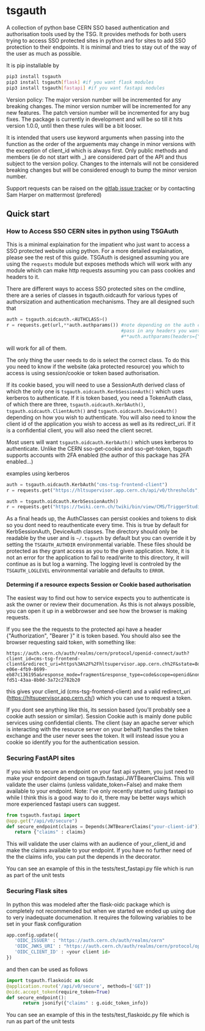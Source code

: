 # tsgauth

A collection of python base CERN SSO based authentication and authorisation tools used by the TSG. It provides methods for both users trying to access SSO protected sites in python and for sites to add SSO protection to their endpoints. It is minimal and tries to stay out of the way of the user as much as possible.

It is pip installable by 
```bash
pip3 install tsgauth
pip3 install tsgauth[flask] #if you want flask modules
pip3 install tsgauth[fastapi] #if you want fastapi modules
```

Version policy: The major version number will be incremented for any breaking changes. The minor version number will be incremented for any new features. The patch version number will be incremented for any bug fixes. The package is currently in development and will be so till it hits version 1.0.0, until then these rules will be a bit looser.

It is intended that users use keyword arguments when passing into the function as the order of the arguements may change in minor versions with the exception of client_id which is always first. Only public methods and members (ie do not start with _) are considered part of the API and thus subject to the version policy. Changes to the internals will not be considered breaking changes but will be considered enough to bump the minor version number.

Support requests can be raised on the [gitlab issue tracker](https://gitlab.cern.ch/cms-tsg-fog/tsgauth/-/issues) or by contacting Sam Harper on mattermost (prefered)

## Quick start

### How to Access SSO CERN sites in python using TSGAuth

This is a minimal explaination for the impatient who just want to access a SSO protected website using python. For a more detailed explaination, please see the rest of this guide. TSGAuth is designed assuming you are using the `requests` module but exposes methods which will work with any module which can make http requests assuming you can pass cookies and headers to it.


There are different ways to access SSO protected sites on the cmdline, there are a series of classes in tsgauth.oidcauth for various types of authorsization and authentication mechanisms. They are all designed such that

```python
auth = tsgauth.oidcauth.<AUTHCLASS>()
r = requests.get(url,**auth.authparams()) #note depending on the auth class, it may override your headers, thus you need to 
                                          #pass in any headers you want in the authparams call, eg
                                          #**auth.authparams(headers={"Accept":"application/json"})
```
will work for all of them.

The only thing the user needs to do is select the correct class. To do this you need to know if the website (aka protected resource) you which to access is using session/cookie or token based authorisation. 

If its cookie based, you will need to use a SessionAuth derived class of which the only one is `tsgauth.oidcauth.KerbSessionAuth()` which uses kerberos to authenticate. If it is token based, you need a TokenAuth class, of which there are three, `tsgauth.oidcauth.KerbAuth()`, `tsgauth.oidcauth.ClientAuth()` and `tsgauth.oidcauth.DeviceAuth()` depending on how you wish to authenticate.  You will also need to know the client id of the application you wish to access as well as its redirect_uri. If it is a confidential client, you will also need the client secret.

Most users will want `tsgauth.oidcauth.KerbAuth()` which uses kerberos to authenticate. Unlike the CERN sso-get-cookie and sso-get-token, tsgauth supports accounts with 2FA enabled (the author of this package has 2FA enabled...)

examples using kerberos 

```python
auth = tsgauth.oidcauth.KerbAuth("cms-tsg-frontend-client")
r = requests.get("https://hltsupervisor.app.cern.ch/api/v0/thresholds",**auth.authparams())
```

```python
auth = tsgauth.oidcauth.KerbSessionAuth()
r = requests.get("https://twiki.cern.ch/twiki/bin/view/CMS/TriggerStudies?raw=text",**auth.authparams())
```

As a final heads up, the AuthClasses can persist cookies and tokens to disk so you dont need to reauthenticate every time. This is true by default for KerbSessionAuth, DeviceAuth classes. The directory should only be readable by the user and is `~/.tsgauth` by default but you can override it by setting the `TSGAUTH_AUTHDIR` environmental variable. These files should be protected as they grant access as you to the given application. Note, it is not an error for the application to fail to read/write to this directory, it will continue as is but log a warning. The logging level is controled by the `TSGAUTH_LOGLEVEL` environmental variable and defaults to `ERROR`.

#### Determing if a resource expects Session or Cookie based authorisation

The easiest way to find out how to service expects you to authenticate is ask the owner or review their documenation. As this is not always possible, you can open it up in a webbrowser and see how the browser is making requests. 

If you see the the requests to the protected api  have a header {"Authorization", "Bearer <long string>}" it is token based. You should also see the browser requesting said token, with something like:

```
https://auth.cern.ch/auth/realms/cern/protocol/openid-connect/auth?client_id=cms-tsg-frontend-client&redirect_uri=https%3A%2F%2Fhltsupervisor.app.cern.ch%2F&state=8dbacbe6-e06e-4fb9-8699-eb87c136195a&response_mode=fragment&response_type=code&scope=openid&nonce=3d5ff976-fd51-43aa-8b0d-3a72c2782b20
```
this gives your client_id (cms-tsg-frontend-client) and a valid redirect_uri (https://hltsupervisor.app.cern.ch/) which you can use to request a token.

If you dont see anything like this, its session based (you'll probably see a cookie auth session or similar). Session Cookie auth is mainly done public services using confidential clients. The client (say an apache server which is interacting with the resource server on your behalf) handles the token exchange and the user never sees the token. It will instead issue you a cookie so identify you for the authentication session. 

### Securing FastAPI sites

If you wish to secure an endpoint on your fast api system, you just need to make your endpoint depend on tsgauth.fastapi.JWTBearerClaims. This will validate the user claims (unless validate_token=False) and make them available to your endpoint. Note: I've only recently started using fastapi so while I think this is a good way to do it, there may be better ways which more experienced fastapi users can suggest.

```python
from tsgauth.fastapi import 
@app.get("/api/v0/secure")
def secure_endpoint(claims = Depends(JWTBearerClaims("your-client-id"))):
   return {"claims" : claims}
```
This will validate the user claims with an audience of your_client_id and make the claims available to your endpoint. If you have no further need of the the claims info, you can put the depends in the decorator. 

You can see an example of this in the tests/test_fastapi.py file which is run as part of the unit tests

### Securing Flask sites

In python this was modeled after the flask-oidc package which is completely not recommended but when we started we ended up using due to very inadequate documenation. It requires the following variables to be set in your flask configuration

```python
app.config.update({
   'OIDC_ISSUER' : "https://auth.cern.ch/auth/realms/cern"
   'OIDC_JWKS_URI' : "https://auth.cern.ch/auth/realms/cern/protocol/openid-connect/certs"
   'OIDC_CLIENT_ID' : <your client id>   
}) 
```

and then can be used as follows

```python
import tsgauth.flaskoidc as oidc
@application.route('/api/v0/secure', methods=['GET'])
@oidc.accept_token(require_token=True)
def secure_endpoint():
      return jsonify({"claims" : g.oidc_token_info})
```

You can see an example of this in the tests/test_flaskoidc.py file which is run as part of the unit tests
